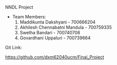 NNDL Project
* Team Members:
  1. Maddikunta Dakshyani - 700666204
  2. Akhilesh Chennabatni Mandula - 700759335
  3. Swetha Bandari - 700740708
  4. Govardhani Uppaluri - 700739664
  


Git Link:

https://github.com/dxm62040ucm/Final_Project
